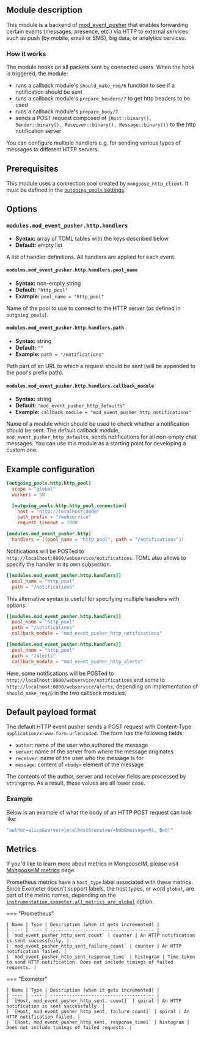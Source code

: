 ## Module description

This module is a backend of [mod_event_pusher] that enables forwarding certain events (messages, presence, etc.) via HTTP to external services such as push (by mobile, email or SMS), big data, or analytics services.

### How it works

The module hooks on all packets sent by connected users.
When the hook is triggered, the module:

* runs a callback module's `should_make_req/6` function to see if a notification should be sent
* runs a callback module's `prepare_headers/7` to get http headers to be used
* runs a callback module's `prepare_body/7`
* sends a POST request composed of `{Host::binary(), Sender::binary(), Receiver::binary(), Message::binary()}` to the http notification server

You can configure multiple handlers e.g. for sending various types of messages to different HTTP servers.

## Prerequisites

This module uses a connection pool created by `mongoose_http_client`.
It must be defined in the [`outgoing_pools` settings](../configuration/outgoing-connections.md#http-options).

## Options

### `modules.mod_event_pusher.http.handlers`
* **Syntax:** array of TOML tables with the keys described below
* **Default:** empty list

A list of handler definitions. All handlers are applied for each event.

#### `modules.mod_event_pusher.http.handlers.pool_name`
* **Syntax:** non-empty string
* **Default:** `"http_pool"`
* **Example:** `pool_name = "http_pool"`

Name of the pool to use to connect to the HTTP server (as defined in `outgoing_pools`).

#### `modules.mod_event_pusher.http.handlers.path`
* **Syntax:** string
* **Default:** `""`
* **Example:** `path = "/notifications"`

Path part of an URL to which a request should be sent (will be appended to the pool's prefix path).

#### `modules.mod_event_pusher.http.handlers.callback_module`
* **Syntax:** string
* **Default:** `"mod_event_pusher_http_defaults"`
* **Example:** `callback_module = "mod_event_pusher_http_notifications"`

Name of a module which should be used to check whether a notification should be sent. The default callback module, `mod_event_pusher_http_defaults`, sends notifications for all non-empty chat messages. You can use this module as a starting point for developing a custom one.

## Example configuration

```toml
[outgoing_pools.http.http_pool]
  scope = "global"
  workers = 50

  [outgoing_pools.http.http_pool.connection]
    host = "http://localhost:8000"
    path_prefix = "/webservice"
    request_timeout = 2000

[modules.mod_event_pusher.http]
  handlers = [{pool_name = "http_pool", path = "/notifications"}]
```

Notifications will be POSTed to `http://localhost:8000/webservice/notifications`.
TOML also allows to specify the handler in its own subsection.

```toml
[[modules.mod_event_pusher.http.handlers]]
  pool_name = "http_pool"
  path = "/notifications"
```

This alternative syntax is useful for specifying multiple handlers with options:

```toml
[[modules.mod_event_pusher.http.handlers]]
  pool_name = "http_pool"
  path = "/notifications"
  callback_module = "mod_event_pusher_http_notifications"

[[modules.mod_event_pusher.http.handlers]]
  pool_name = "http_pool"
  path = "/alerts"
  callback_module = "mod_event_pusher_http_alerts"
```

Here, some notifications will be POSTed to `http://localhost:8000/webservice/notifications` and some to `http://localhost:8000/webservice/alerts`, depending on implementation of `should_make_req/6` in the two callback modules.

## Default payload format
The default HTTP event pusher sends a POST request with Content-Type `application/x-www-form-urlencoded`. The form has the following fields:

* `author`: name of the user who authored the message
* `server`: name of the server from where the message originates
* `receiver`: name of the user who the message is for
* `message`: content of `<body>` element of the message

The contents of the author, server and receiver fields are processed by `stringprep`.
As a result, these values are all lower case.

### Example
Below is an example of what the body of an HTTP POST request can look like:
```bash
"author=alice&server=localhost&receiver=bob&message=Hi, Bob!"
```

## Metrics

If you'd like to learn more about metrics in MongooseIM, please visit [MongooseIM metrics](../operation-and-maintenance/MongooseIM-metrics.md) page.

Prometheus metrics have a `host_type` label associated with these metrics.
Since Exometer doesn't support labels, the host types, or word `global`, are part of the metric names, depending on the [`instrumentation.exometer.all_metrics_are_global`](../configuration/instrumentation.md#instrumentationexometerall_metrics_are_global) option.

=== "Prometheus"

    | Name | Type | Description (when it gets incremented) |
    | ---- | ---- | -------------------------------------- |
    | `mod_event_pusher_http_sent_count` | counter | An HTTP notification is sent successfully. |
    | `mod_event_pusher_http_sent_failure_count` | counter | An HTTP notification failed. |
    | `mod_event_pusher_http_sent_response_time` | histogram | Time taken to send HTTP notification. Does not include timings of failed requests. |

=== "Exometer"

    | Name | Type | Description (when it gets incremented) |
    | ---- | ---- | -------------------------------------- |
    | `[Host, mod_event_pusher_http_sent, count]` | spiral | An HTTP notification is sent successfully. |
    | `[Host, mod_event_pusher_http_sent, failure_count]` | spiral | An HTTP notification failed. |
    | `[Host, mod_event_pusher_http_sent, response_time]` | histogram | Does not include timings of failed requests. |

[mod_event_pusher]: ./mod_event_pusher.md
